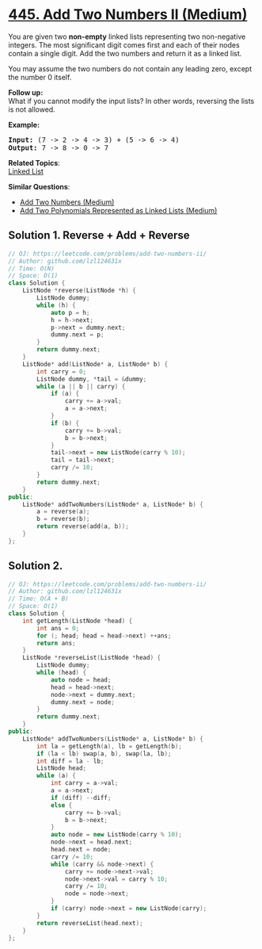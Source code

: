# [445. Add Two Numbers II (Medium)](https://leetcode.com/problems/add-two-numbers-ii/)

<p>You are given two <b>non-empty</b> linked lists representing two non-negative integers. The most significant digit comes first and each of their nodes contain a single digit. Add the two numbers and return it as a linked list.</p>

<p>You may assume the two numbers do not contain any leading zero, except the number 0 itself.</p>

<p><b>Follow up:</b><br>
What if you cannot modify the input lists? In other words, reversing the lists is not allowed.
</p>

<p>
<b>Example:</b>
</p><pre><b>Input:</b> (7 -&gt; 2 -&gt; 4 -&gt; 3) + (5 -&gt; 6 -&gt; 4)
<b>Output:</b> 7 -&gt; 8 -&gt; 0 -&gt; 7
</pre>
<p></p>

**Related Topics**:  
[Linked List](https://leetcode.com/tag/linked-list/)

**Similar Questions**:
* [Add Two Numbers (Medium)](https://leetcode.com/problems/add-two-numbers/)
* [Add Two Polynomials Represented as Linked Lists (Medium)](https://leetcode.com/problems/add-two-polynomials-represented-as-linked-lists/)

## Solution 1. Reverse + Add + Reverse

```cpp
// OJ: https://leetcode.com/problems/add-two-numbers-ii/
// Author: github.com/lzl124631x
// Time: O(N)
// Space: O(1)
class Solution {
    ListNode *reverse(ListNode *h) {
        ListNode dummy;
        while (h) {
            auto p = h;
            h = h->next;
            p->next = dummy.next;
            dummy.next = p;
        }
        return dummy.next;
    }
    ListNode* add(ListNode* a, ListNode* b) {
        int carry = 0;
        ListNode dummy, *tail = &dummy;
        while (a || b || carry) {
            if (a) {
                carry += a->val;
                a = a->next;
            }
            if (b) {
                carry += b->val;
                b = b->next;
            }
            tail->next = new ListNode(carry % 10);
            tail = tail->next;
            carry /= 10;
        }
        return dummy.next;
    }
public:
    ListNode* addTwoNumbers(ListNode* a, ListNode* b) {
        a = reverse(a);
        b = reverse(b);
        return reverse(add(a, b));
    }
};
```

## Solution 2.

```cpp
// OJ: https://leetcode.com/problems/add-two-numbers-ii/
// Author: github.com/lzl124631x
// Time: O(A + B)
// Space: O(1)
class Solution {
    int getLength(ListNode *head) {
        int ans = 0;
        for (; head; head = head->next) ++ans;
        return ans;
    }
    ListNode *reverseList(ListNode *head) {
        ListNode dummy;
        while (head) {
            auto node = head;
            head = head->next;
            node->next = dummy.next;
            dummy.next = node;
        }
        return dummy.next;
    }
public:
    ListNode* addTwoNumbers(ListNode* a, ListNode* b) {
        int la = getLength(a), lb = getLength(b);
        if (la < lb) swap(a, b), swap(la, lb);
        int diff = la - lb;
        ListNode head;
        while (a) {
            int carry = a->val;
            a = a->next;
            if (diff) --diff;
            else {
                carry += b->val;
                b = b->next;
            }
            auto node = new ListNode(carry % 10);
            node->next = head.next;
            head.next = node;
            carry /= 10;
            while (carry && node->next) {
                carry += node->next->val;
                node->next->val = carry % 10;
                carry /= 10;
                node = node->next;
            }
            if (carry) node->next = new ListNode(carry);
        }
        return reverseList(head.next);
    }
};
```